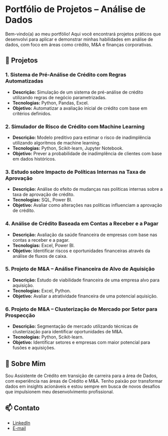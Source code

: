 # Portfólio de Projetos – Análise de Dados

Bem-vindo(a) ao meu portfólio! Aqui você encontrará projetos práticos que desenvolvi para aplicar e demonstrar minhas habilidades em análise de dados, com foco em áreas como crédito, M&A e finanças corporativas.

## 📂 Projetos

### 1. Sistema de Pré-Análise de Crédito com Regras Automatizadas

* **Descrição:** Simulação de um sistema de pré-análise de crédito utilizando regras de negócio parametrizadas.
* **Tecnologias:** Python, Pandas, Excel.
* **Objetivo:** Automatizar a avaliação inicial de crédito com base em critérios definidos.

### 2. Simulador de Risco de Crédito com Machine Learning

* **Descrição:** Modelo preditivo para estimar o risco de inadimplência utilizando algoritmos de machine learning.
* **Tecnologias:** Python, Scikit-learn, Jupyter Notebook.
* **Objetivo:** Prever a probabilidade de inadimplência de clientes com base em dados históricos.

### 3. Estudo sobre Impacto de Políticas Internas na Taxa de Aprovação

* **Descrição:** Análise do efeito de mudanças nas políticas internas sobre a taxa de aprovação de crédito.
* **Tecnologias:** SQL, Power BI.
* **Objetivo:** Avaliar como alterações nas políticas influenciam a aprovação de crédito.

### 4. Análise de Crédito Baseada em Contas a Receber e a Pagar

* **Descrição:** Avaliação da saúde financeira de empresas com base nas contas a receber e a pagar.
* **Tecnologias:** Excel, Power BI.
* **Objetivo:** Identificar riscos e oportunidades financeiras através da análise de fluxos de caixa.

### 5. Projeto de M\&A – Análise Financeira de Alvo de Aquisição

* **Descrição:** Estudo de viabilidade financeira de uma empresa alvo para aquisição.
* **Tecnologias:** Excel, Python.
* **Objetivo:** Avaliar a atratividade financeira de uma potencial aquisição.

### 6. Projeto de M\&A – Clusterização de Mercado por Setor para Prospecção

* **Descrição:** Segmentação de mercado utilizando técnicas de clusterização para identificar oportunidades de M\&A.
* **Tecnologias:** Python, Scikit-learn.
* **Objetivo:** Identificar setores e empresas com maior potencial para fusões e aquisições.

## 🧠 Sobre Mim

Sou Assistente de Crédito em transição de carreira para a área de Dados, com experiência nas áreas de Crédito e M&A. Tenho paixão por transformar dados em insights acionáveis e estou sempre em busca de novos desafios que impulsionem meu desenvolvimento profissional.

## 📫 Contato

* [LinkedIn](https://www.linkedin.com/in/sophia-michels/)
* [E-mail](mailto:michels.sophi@gmail.com)
